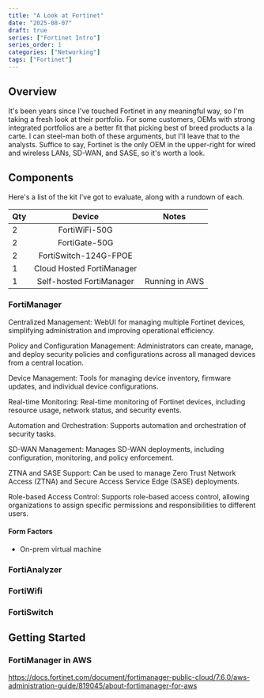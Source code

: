 ```yaml
---
title: "A Look at Fortinet"
date: "2025-08-07"
draft: true
series: ["Fortinet Intro"]
series_order: 1
categories: ["Networking"]
tags: ["Fortinet"]
---
```


## Overview

It's been years since I've touched Fortinet in any meaningful way, so I'm taking a fresh look at their portfolio. For some customers, OEMs with strong integrated portfolios are a better fit that picking best of breed products a la carte. I can steel-man both of these arguments, but I'll leave that to the analysts. Suffice to say, Fortinet is the only OEM in the upper-right for wired and wireless LANs, SD-WAN, and SASE, so it's worth a look.

## Components

Here's a list of the kit I've got to evaluate, along with a rundown of each.

| Qty | Device | Notes
| :------- | :------: | :------:
| 2 | FortiWiFi-50G | 
| 2 | FortiGate-50G | 
| 2 | FortiSwitch-124G-FPOE | 
| 1 | Cloud Hosted FortiManager | 
| 1 | Self-hosted FortiManager | Running in AWS


### FortiManager

Centralized Management: WebUI for managing multiple Fortinet devices, simplifying administration and improving operational efficiency.

Policy and Configuration Management: Administrators can create, manage, and deploy security policies and configurations across all managed devices from a central location.

Device Management: Tools for managing device inventory, firmware updates, and individual device configurations.

Real-time Monitoring: Real-time monitoring of Fortinet devices, including resource usage, network status, and security events.

Automation and Orchestration: Supports automation and orchestration of security tasks.

SD-WAN Management: Manages SD-WAN deployments, including configuration, monitoring, and policy enforcement.

ZTNA and SASE Support: Can be used to manage Zero Trust Network Access (ZTNA) and Secure Access Service Edge (SASE) deployments.

Role-based Access Control: Supports role-based access control, allowing organizations to assign specific permissions and responsibilities to different users.

#### Form Factors

* On-prem virtual machine

### FortiAnalyzer

### FortiWifi

### FortiSwitch

## Getting Started

### FortiManager in AWS

https://docs.fortinet.com/document/fortimanager-public-cloud/7.6.0/aws-administration-guide/819045/about-fortimanager-for-aws